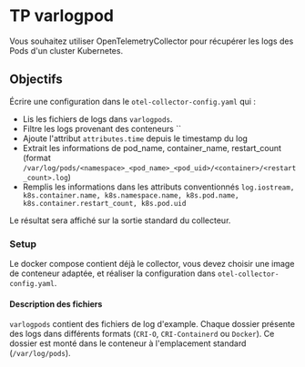 # TP varlogpod

Vous souhaitez utiliser OpenTelemetryCollector pour récupérer les logs des Pods d'un cluster Kubernetes.

## Objectifs

Écrire une configuration dans le `otel-collector-config.yaml` qui :
* Lis les fichiers de logs dans `varlogpods`.
* Filtre les logs provenant des conteneurs ``
* Ajoute l'attribut `attributes.time` depuis le timestamp du log
* Extrait les informations de pod_name, container_name, restart_count (format `/var/log/pods/<namespace>_<pod_name>_<pod_uid>/<container>/<restart_count>.log`)
* Remplis les informations dans les attributs conventionnés `log.iostream, k8s.container.name, k8s.namespace.name, k8s.pod.name, k8s.container.restart_count, k8s.pod.uid`

Le résultat sera affiché sur la sortie standard du collecteur.

### Setup

Le docker compose contient déjà le collector, vous devez choisir une image de conteneur adaptée, et réaliser la configuration dans `otel-collector-config.yaml`.

#### Description des fichiers

`varlogpods` contient des fichiers de log d'example.
Chaque dossier présente des logs dans différents formats (`CRI-O`, `CRI-Containerd` ou `Docker`).
Ce dossier est monté dans le conteneur à l'emplacement standard (`/var/log/pods`).
